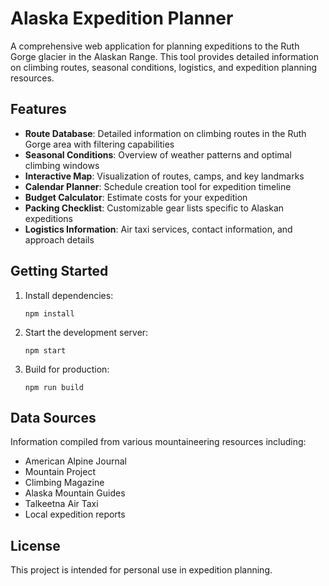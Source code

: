 # Alaska Expedition Planner

A comprehensive web application for planning expeditions to the Ruth Gorge glacier in the Alaskan Range. This tool provides detailed information on climbing routes, seasonal conditions, logistics, and expedition planning resources.

## Features

- **Route Database**: Detailed information on climbing routes in the Ruth Gorge area with filtering capabilities
- **Seasonal Conditions**: Overview of weather patterns and optimal climbing windows 
- **Interactive Map**: Visualization of routes, camps, and key landmarks
- **Calendar Planner**: Schedule creation tool for expedition timeline
- **Budget Calculator**: Estimate costs for your expedition
- **Packing Checklist**: Customizable gear lists specific to Alaskan expeditions
- **Logistics Information**: Air taxi services, contact information, and approach details

## Getting Started

1. Install dependencies:
   ```
   npm install
   ```

2. Start the development server:
   ```
   npm start
   ```

3. Build for production:
   ```
   npm run build
   ```

## Data Sources

Information compiled from various mountaineering resources including:
- American Alpine Journal
- Mountain Project
- Climbing Magazine
- Alaska Mountain Guides
- Talkeetna Air Taxi
- Local expedition reports

## License

This project is intended for personal use in expedition planning.
